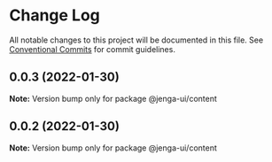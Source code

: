 # Change Log

All notable changes to this project will be documented in this file.
See [Conventional Commits](https://conventionalcommits.org) for commit guidelines.

## 0.0.3 (2022-01-30)

**Note:** Version bump only for package @jenga-ui/content

## 0.0.2 (2022-01-30)

**Note:** Version bump only for package @jenga-ui/content
